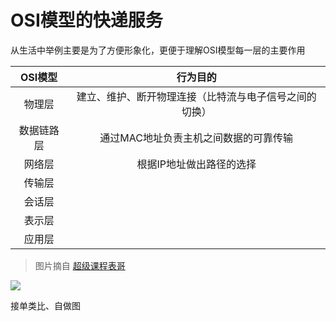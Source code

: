 # OSI模型的快递服务

从生活中举例主要是为了方便形象化，更便于理解OSI模型每一层的主要作用


|OSI模型|行为目的|
|:-:|:-:|
|物理层|建立、维护、断开物理连接（比特流与电子信号之间的切换）|
|数据链路层|通过MAC地址负责主机之间数据的可靠传输|
|网络层|根据IP地址做出路径的选择|
|传输层||
|会话层||
|表示层||
|应用层||

> 图片摘自 [超级课程表哥](https://blog.csdn.net/qq_25606103/article/details/51295965)

![](https://i.postimg.cc/T1x8fHzd/2019-08-02-165336.png)




接单类比、自做图
